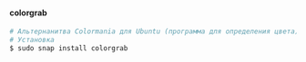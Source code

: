 #### colorgrab

```bash
# Альтернанитва Colormania для Ubuntu (программа для определения цвета)
# Установка
$ sudo snap install colorgrab
```
